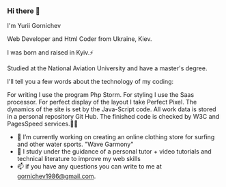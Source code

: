 ### Hi there 👋

I'm Yurii Gornichev

Web Developer and Html Coder from 
Ukraine, Kiev.


I was born and raised in Kyiv.⚡

Studied at the National Aviation University and have a master's degree.

I'll tell you a few words about the technology of my coding:

For writing I use the program Php Storm.
For styling I use the Saas processor.
For perfect display of the layout I take Perfect Pixel.
The dynamics of the site is set by the Java-Script code.
All work data is stored in a personal repository Git Hub.
The finished code is checked by W3C and PagesSpeed services.👨‍🎨


- 🔭  I’m currently working on creating an online clothing store for surfing and other water sports. "Wave Garmony"
- 🌱 I study under the guidance of a personal tutor + video tutorials and technical literature to improve my web skills
- 📫 if you have any questions you can write to me at gornichev1986@gmail.com.


<!--
**Gornichev/Gornichev** is a ✨ _special_ ✨ repository because its `README.md` (this file) appears on your GitHub profile.

Here are some ideas to get you started:

